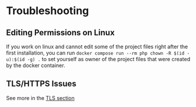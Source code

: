 # Troubleshooting

## Editing Permissions on Linux

If you work on linux and cannot edit some of the project files right after the first installation, you can
run `docker compose run --rm php chown -R $(id -u):$(id -g) .` to set yourself as owner of the project files that were
created by the docker container.

## TLS/HTTPS Issues

See more in the [TLS section](tls.md)
